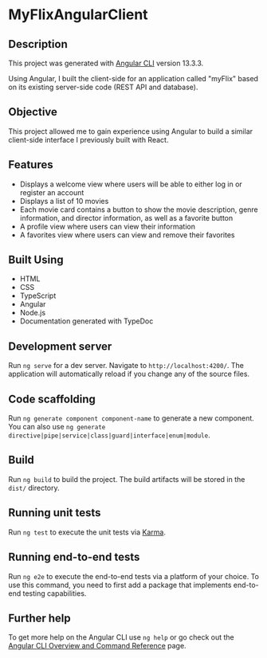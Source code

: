 # MyFlixAngularClient

## Description

This project was generated with [Angular CLI](https://github.com/angular/angular-cli) version 13.3.3.

Using Angular, I built the client-side for an application called "myFlix" based on its existing server-side code (REST API and database). 

## Objective
This project allowed me to gain experience using Angular to build a similar client-side interface I previously built with React.

## Features
- Displays a welcome view where users will be able to either log in or register an account
- Displays a list of 10 movies 
- Each movie card contains a button to show the movie description, genre information, and director information, as well as a favorite button 
- A profile view where users can view their information
- A favorites view where users can view and remove their favorites

## Built Using
- HTML
- CSS
- TypeScript
- Angular
- Node.js
- Documentation generated with TypeDoc

## Development server

Run `ng serve` for a dev server. Navigate to `http://localhost:4200/`. The application will automatically reload if you change any of the source files.

## Code scaffolding

Run `ng generate component component-name` to generate a new component. You can also use `ng generate directive|pipe|service|class|guard|interface|enum|module`.

## Build

Run `ng build` to build the project. The build artifacts will be stored in the `dist/` directory.

## Running unit tests

Run `ng test` to execute the unit tests via [Karma](https://karma-runner.github.io).

## Running end-to-end tests

Run `ng e2e` to execute the end-to-end tests via a platform of your choice. To use this command, you need to first add a package that implements end-to-end testing capabilities.

## Further help

To get more help on the Angular CLI use `ng help` or go check out the [Angular CLI Overview and Command Reference](https://angular.io/cli) page.

